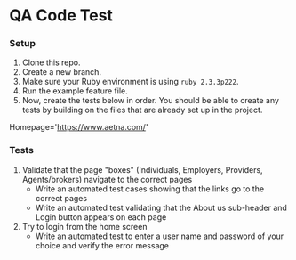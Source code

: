 # QA Code Test

### Setup
1. Clone this repo.
2. Create a new branch.
3. Make sure your Ruby environment is using `ruby 2.3.3p222`.
4. Run the example feature file.
5. Now, create the tests below in order.  You should be able to create any tests by building on the
   files that are already set up in the project.

Homepage='https://www.aetna.com/'

### Tests
1. Validate that the page "boxes" (Individuals, Employers, Providers, Agents/brokers) navigate to the correct pages
    - Write an automated test cases showing that the links go to the correct pages
    - Write an automated test validating that the About us sub-header and Login button appears on each page
2. Try to login from the home screen
    - Write an automated test to enter a user name and password of your choice and verify the error message 
